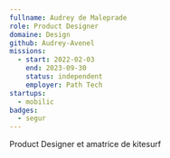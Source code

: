 ```yaml
---
fullname: Audrey de Maleprade
role: Product Designer
domaine: Design
github: Audrey-Avenel
missions:
  - start: 2022-02-03
    end: 2023-09-30
    status: independent
    employer: Path Tech
startups:
  - mobilic
badges:
  - segur
---
```


Product Designer et amatrice de kitesurf
